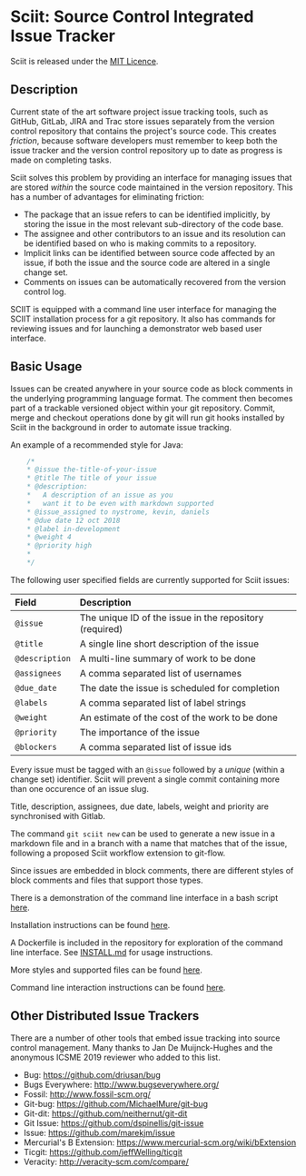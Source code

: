 # Sciit: Source Control Integrated Issue Tracker


Sciit is released under the [MIT Licence](sciit/man/LICENSE).

## Description

Current state of the art software project issue tracking tools, such as GitHub, GitLab, JIRA and Trac store issues 
separately from the version control repository that contains the project's source code. This creates *friction*, 
because software developers must remember to keep both the issue tracker and the version control repository up to date 
as progress is made on completing tasks.

Sciit solves this problem by providing an interface for managing issues that are stored *within* the source code 
maintained in the version repository. This has a number of advantages for eliminating friction:

- The package that an issue refers to can be identified implicitly, by storing the issue in the most relevant 
  sub-directory of the code base.
- The assignee and other contributors to an issue and its resolution can be identified based on who is making commits to
  a repository.
- Implicit links can be identified between source code affected by an issue, if both the issue and the source code are 
  altered in a single change set.
- Comments on issues can be automatically recovered from the version control log.

SCIIT is equipped with a command line user interface for managing the SCIIT installation process for a git repository.  It also has commands for reviewing issues and for launching a demonstrator web based user interface.


## Basic Usage

Issues can be created anywhere in your source code as block comments in the underlying programming language format. The comment then becomes part of a trackable versioned object within your git repository. Commit, merge and checkout operations done by git will run git hooks installed by Sciit in the background in order to automate issue tracking.

An example of a recommended style for Java:

```java
    /*
    * @issue the-title-of-your-issue
    * @title The title of your issue
    * @description:
    *   A description of an issue as you
    *   want it to be even with markdown supported
    * @issue_assigned to nystrome, kevin, daniels
    * @due date 12 oct 2018
    * @label in-development
    * @weight 4
    * @priority high
    *
    */
```

The following user specified fields are currently supported for Sciit issues:

| Field | Description |
|:--|:--|
| `@issue` | The unique ID of the issue in the repository (required) | 
| `@title` | A single line short description of the issue |
| `@description` | A multi-line summary of work to be done |
| `@assignees` | A comma separated list of usernames |
| `@due_date` | The date the issue is scheduled for completion |
| `@labels` | A comma separated list of label strings |
| `@weight` | An estimate of the cost of the work to be done |
| `@priority` | The importance of the issue |
| `@blockers` | A comma separated list of issue ids |
 
Every issue must be tagged with an `@issue` followed by a *unique* (within a change set) identifier.  Sciit will prevent
a single commit  containing   more than one occurence of an issue slug.

Title, description, assignees, due date, labels, weight and priority are synchronised with Gitlab.

The command `git sciit new` can be used to generate a new issue in a markdown file and in a branch with a name that 
matches that of the issue, following a proposed Sciit workflow extension to git-flow.

Since issues are embedded in block comments, there are different styles of block comments and files that support those 
types.

There is a demonstration of the command line interface in a bash script [here](demonstration.sh).

Installation instructions can be found [here](INSTALL.md).

A Dockerfile is included in the repository for exploration of the command line interface.  See 
[INSTALL.md](INSTALL.md) for usage instructions.

More styles and supported files can be found [here](STYLES.md).

Command line interaction instructions can be found [here](COMMAND.md).

## Other Distributed Issue Trackers

There are a number of other tools that embed issue tracking into source control
management. Many thanks to Jan De Muijnck-Hughes and the anonymous ICSME 2019 reviewer who added to this list.

- Bug: https://github.com/driusan/bug
- Bugs Everywhere: http://www.bugseverywhere.org/
- Fossil: http://www.fossil-scm.org/
- Git-bug: https://github.com/MichaelMure/git-bug
- Git-dit: https://github.com/neithernut/git-dit
- Git Issue: https://github.com/dspinellis/git-issue
- Issue: https://github.com/marekjm/issue
- Mercurial's B Extension: https://www.mercurial-scm.org/wiki/bExtension
- Ticgit: https://github.com/jeffWelling/ticgit
- Veracity: http://veracity-scm.com/compare/
   

